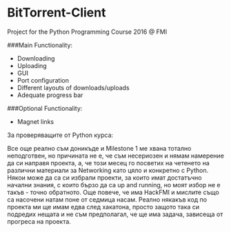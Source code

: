 # BitTorrent-Client
Project for the Python Programming Course 2016 @ FMI

###Main Functionality:
  * Downloading
  * Uploading
  * GUI
  * Port configuration
  * Different layouts of downloads/uploads
  * Adequate progress bar

###Optional Functionality:
  * Magnet links


За проверяващите от Python курса:

Все още реално съм доникъде и Milestone 1 ме хвана тотално неподготвен, но причината не е, че съм несериозен и нямам намерение да си направя проекта, а, че този месец го посветих на четенето на различни материали за Networking като цяло и конкретно с Python. Някои може да са си избрали проекти, за които имат достатъчно начални знания, с които бързо да са up and running, но моят избор не е такъв - точно обратното. Още повече, че има HackFMI и мислите също са насочени натам поне от седмица насам. Реално някакъв код по проекта ми ще имам едва след хакатона, просто защото така си подредих нещата и не съм предполагал, че ще има задача, зависеща от прогреса на проекта.
